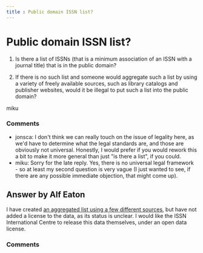 ```yaml
---
title : Public domain ISSN list?
---
```

Public domain ISSN list?
=====================
1.  Is there a list of ISSNs (that is a minimum association of an ISSN
    with a journal title) that is in the public domain?

2.  If there is no such list and someone would aggregate such a list by
    using a variety of freely available sources, such as library
    catalogs and publisher websites, would it be illegal to put such a
    list into the public domain?



miku

### Comments ###
* jonsca: I don't think we can really touch on the issue of legality here, as we'd
have to determine what the legal standards are, and those are obviously
not universal. Honestly, I would prefer if you would rework this a bit
to make it more general than just "is there a list", if you could.
* miku: Sorry for the late reply. Yes, there is no universal legal framework -
so at least my second question is very vague (I just wanted to see, if
there are any possible immediate objection, that might come up).


Answer by Alf Eaton
----------------
I have created [an aggregated list using a few different
sources](https://github.com/hubgit/journal-names), but have not added a
license to the data, as its status is unclear. I would like the ISSN
International Centre to release this data themselves, under an open data
license.

### Comments ###

